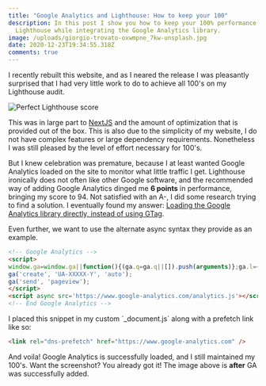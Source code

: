 ```yaml
---
title: "Google Analytics and Lighthouse: How to keep your 100"
description: In this post I show you how to keep your 100% performance score in
  Lighthouse while integrating the Google Analytics library.
image: /uploads/giorgio-trovato-oxwmpne_7kw-unsplash.jpg
date: 2020-12-23T19:34:55.318Z
comments: true
---
```

I recently rebuilt this website, and as I neared the release I was pleasantly surprised that I had very little work to do to achieve all 100's on my Lighthouse audit.

![Perfect Lighthouse score](/uploads/image.png)

This was in large part to [NextJS](https://nextjs.org/) and the amount of optimization that is provided out of the box. This is also due to the simplicity of my website, I do not have complex features or large dependency requirements. Nonetheless I was still pleased by the level of effort necessary for 100's.

But I knew celebration was premature, because I at least wanted Google Analytics loaded on the site to monitor what little traffic I get. Lighthouse ironically does not often like other Google software, and the recommended way of adding Google Analytics dinged me **6 points** in performance, bringing my score to 94. Not satisfied with an A-, I did some research trying to find a solution. I eventually found my answer: [Loading the Google Analytics library directly, instead of using GTag](https://developers.google.com/analytics/devguides/collection/analyticsjs/#alternative_async_tag).

Even further, we want to use the alternate async syntax they provide as an example.

```html
<!-- Google Analytics -->
<script>
window.ga=window.ga||function(){(ga.q=ga.q||[]).push(arguments)};ga.l=+new Date;
ga('create', 'UA-XXXXX-Y', 'auto');
ga('send', 'pageview');
</script>
<script async src='https://www.google-analytics.com/analytics.js'></script>
<!-- End Google Analytics -->
```

I placed this snippet in my custom \`_document.js\` along with a prefetch link like so: 

```html
<link rel="dns-prefetch" href="https://www.google-analytics.com" />
```

And voila! Google Analytics is successfully loaded, and I still maintained my 100's. Want the screenshot? You already got it! The image above is **after** GA was successfully added.